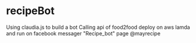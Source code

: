 # recipeBot

Using claudia.js to build a bot
Calling api of food2food
deploy on aws lamda and run on facebook messager "Recipe_bot" page @mayrecipe
